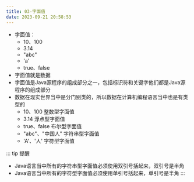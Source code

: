 ```yaml
---
title: 03-字面值
date: 2023-09-21 20:58:53
---
```


- 字面值：
  - 10、100
  - 3.14
  - "abc"
  - 'a'
  - true、false
- 字面值就是数据
- 字面值是Java源程序的组成部分之一，包括标识符和关键字他们都是Java源程序的组成部分
- 数据在现实世界当中是分门别类的，所以数据在计算机编程语言当中也是有类型的
  - 10、100          整数型字面值
  - 3.14             浮点型字面值
  - true、false      布尔型字面值
  - "abc"、"中国人"   字符串型字面值
  - 'A'、'人'        字符型字面值

::: tip 提醒
- Java语言当中所有的字符串型字面值必须使用双引号括起来，双引号是半角
- Java语言当中所有的字符型字面值必须使用单引号括起来，单引号是半角
:::
